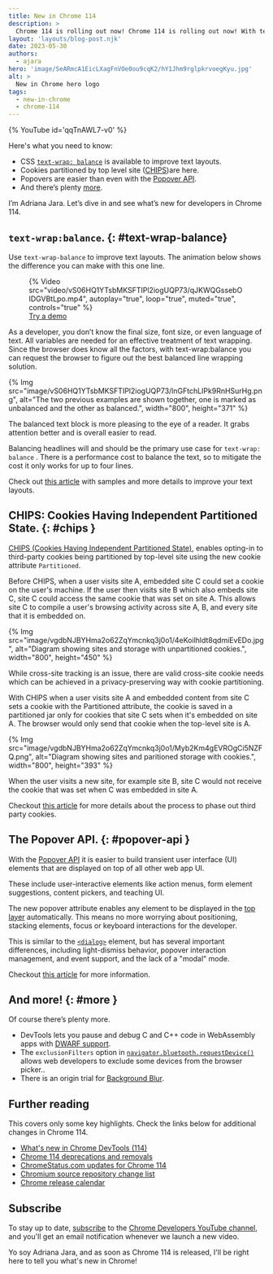 ```yaml
---
title: New in Chrome 114
description: >
  Chrome 114 is rolling out now! Chrome 114 is rolling out now! With text-wrap: balance to improve text layouts, Cookies Having Independent Partitioned State are here, the new Popover API makes popovers easier than ever, and there’s plenty more.
layout: 'layouts/blog-post.njk'
date: 2023-05-30
authors:
  - ajara
hero: 'image/SeARmcA1EicLXagFnVOe0ou9cqK2/hY1Jhm9rglpkrvoegKyu.jpg'
alt: >
  New in Chrome hero logo
tags:
  - new-in-chrome
  - chrome-114
---
```


{% YouTube id='qqTnAWL7-v0' %}

Here's what you need to know:

* CSS [`text-wrap: balance`](#text-wrap-balance) is available to improve text layouts.
* Cookies partitioned by top level site ([CHIPS](#chips))are here.
* Popovers are easier than even with the [Popover API](#popover-api).
* And there’s plenty [more](#more).

I’m Adriana Jara. Let’s dive in and see what’s new for developers in Chrome 114.

## `text-wrap:balance`. {: #text-wrap-balance}

Use `text-wrap-balance` to improve text layouts. The animation below shows the difference you can make with this one line.

<figure>
  {% Video
    src="video/vS06HQ1YTsbMKSFTIPl2iogUQP73/qJKWQGssebOIDGVBtLpo.mp4",
    autoplay="true",
    loop="true",
    muted="true",
    controls="true"
  %}

  <figcaption>
    <a href="https://codepen.io/web-dot-dev/pen/KKxjpQm">
      Try a demo
    </a>
  </figcaption>
</figure>

As a developer, you don’t know the final size, font size, or even language of text. All variables are needed for an effective treatment of text wrapping. Since the browser does know all the factors, with text-wrap:balance you can request the browser to figure out the best balanced line wrapping solution.

{% Img src="image/vS06HQ1YTsbMKSFTIPl2iogUQP73/lnGFtchLIPk9RnHSurHg.png", alt="The two previous examples are shown together, one is marked as unbalanced and the other as balanced.", width="800", height="371" %}

The balanced text block is more pleasing to the eye of a reader. It grabs attention better and is overall easier to read.

Balancing headlines will and should be the primary use case for `text-wrap: balance` . There is a performance cost to balance the text, so to mitigate the cost it only works for up to four lines.

Check out [this article](/blog/css-text-wrap-balance/) with samples and more details to improve your text layouts.

## CHIPS: Cookies Having Independent Partitioned State. {: #chips }

[CHIPS (Cookies Having Independent Partitioned State)](/docs/privacy-sandbox/chips/), enables opting-in to third-party cookies being partitioned by top-level site using the new cookie attribute `Partitioned`.

Before CHIPS, when a user visits site A, embedded site C could set a cookie on the user's machine. If the user then visits site B which also embeds site C, site C could access the same cookie that was set on site A. This allows site C to compile a user's browsing activity across site A,  B, and every site that it is embedded on.

{% Img src="image/vgdbNJBYHma2o62ZqYmcnkq3j0o1/4eKoilhldt8qdmiEvEDo.jpg", alt="Diagram showing sites and storage with unpartitioned cookies.", width="800", height="450" %}

While cross-site tracking is an issue, there are valid cross-site cookie needs which can be achieved in a privacy-preserving way with cookie partitioning.

With CHIPS when a user visits site A and embedded content from site C sets a cookie with the Partitioned attribute, the cookie is saved in a partitioned jar only for cookies that site C sets when it's embedded on site A. The browser would only send that cookie when the top-level site is A.

{% Img src="image/vgdbNJBYHma2o62ZqYmcnkq3j0o1/Myb2Km4gEVROgCi5NZFQ.png", alt="Diagram showing sites and paritioned storage with cookies.", width="800", height="393" %}

When the user visits a new site, for example site B, site C would not receive the cookie that was set when C was embedded in site A.

Checkout [this article](/docs/privacy-sandbox/third-party-cookie-phase-out/)  for more details about the process to phase out third party cookies.

## The Popover API. {: #popover-api }

With the [Popover API](https://developer.mozilla.org/docs/Web/API/Popover_API) it is easier to  build transient user interface (UI) elements that are displayed on top of all other web app UI.

These include user-interactive elements like action menus, form element suggestions, content pickers, and teaching UI.

The new popover attribute enables any element to be displayed in the [top layer](/blog/top-layer-devtools/) automatically. This means no more worrying about positioning, stacking elements, focus or keyboard interactions for the developer.

This is similar to the [`<dialog>`](https://developer.mozilla.org/docs/Web/HTML/Element/dialog) element, but has several important differences, including light-dismiss behavior, popover interaction management, and event support, and the lack of a "modal" mode.

Checkout [this article](/blog/introducing-popover-api) for more information.

## And more! {: #more }

Of course there’s plenty more.

* DevTools lets you pause and debug C and C++ code in WebAssembly apps with [DWARF support](/blog/new-in-devtools-114/#wasm).
* The `exclusionFilters` option in [`navigator.bluetooth.requestDevice()`](https://developer.mozilla.org/docs/Web/API/Bluetooth/requestDevice) allows web developers to exclude some devices from the browser picker..
* There is an origin trial for [Background Blur](/origintrials/#/view_trial/2228155915641552897).

## Further reading

This covers only some key highlights. Check the links below for
additional changes in Chrome 114.

* [What's new in Chrome DevTools (114)](/blog/new-in-devtools-114/)
* [Chrome 114 deprecations and removals](/blog/deps-rems-114/)
* [ChromeStatus.com updates for Chrome 114](https://chromestatus.com/features#milestone%3D114)
* [Chromium source repository change list](https://chromium.googlesource.com/chromium/src/+log/113.0.5672.177..114.0.5735.53)
* [Chrome release calendar](https://chromiumdash.appspot.com/schedule)

## Subscribe

To stay up to date, [subscribe](https://goo.gl/6FP1a5) to the
[Chrome Developers YouTube channel](https://www.youtube.com/user/ChromeDevelopers/),
and you'll get an email notification whenever we launch a new video.

Yo soy Adriana Jara, and as soon as Chrome 114 is released, I'll be right here to
tell you what's new in Chrome!
